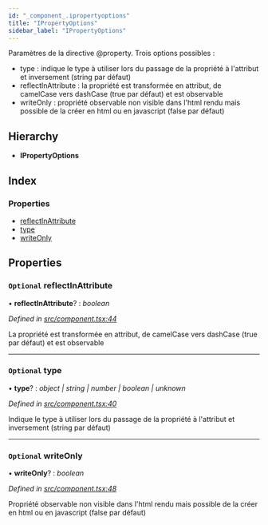 ```yaml
---
id: "_component_.ipropertyoptions"
title: "IPropertyOptions"
sidebar_label: "IPropertyOptions"
---
```


Paramètres de la directive @property. Trois options possibles :
- type : indique le type à utiliser lors du passage de la propriété à l'attribut et inversement (string par défaut)
- reflectInAttribute : la propriété est transformée en attribut, de camelCase vers dashCase (true par défaut) et est observable
- writeOnly : propriété observable non visible dans l'html rendu mais possible de la créer en html ou en javascript (false par défaut)

## Hierarchy

* **IPropertyOptions**

## Index

### Properties

* [reflectInAttribute](_component_.ipropertyoptions.md#optional-reflectinattribute)
* [type](_component_.ipropertyoptions.md#optional-type)
* [writeOnly](_component_.ipropertyoptions.md#optional-writeonly)

## Properties

### `Optional` reflectInAttribute

• **reflectInAttribute**? : *boolean*

*Defined in [src/component.tsx:44](https://github.com/NicolasBoyer/wapitis/blob/d619f93/src/component.tsx#L44)*

La propriété est transformée en attribut, de camelCase vers dashCase (true par défaut) et est observable

___

### `Optional` type

• **type**? : *object | string | number | boolean | unknown*

*Defined in [src/component.tsx:40](https://github.com/NicolasBoyer/wapitis/blob/d619f93/src/component.tsx#L40)*

Indique le type à utiliser lors du passage de la propriété à l'attribut et inversement (string par défaut)

___

### `Optional` writeOnly

• **writeOnly**? : *boolean*

*Defined in [src/component.tsx:48](https://github.com/NicolasBoyer/wapitis/blob/d619f93/src/component.tsx#L48)*

Propriété observable non visible dans l'html rendu mais possible de la créer en html ou en javascript (false par défaut)
